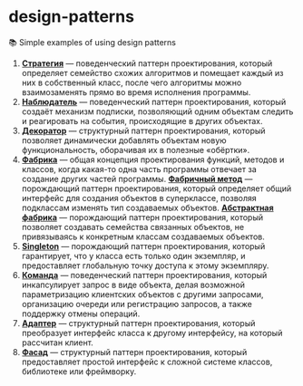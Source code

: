 # design-patterns
📚 Simple examples of using design patterns

1. **[Стратегия](https://github.com/never-sleeps/design-patterns/tree/master/src/strategy)** — поведенческий паттерн проектирования, который определяет семейство схожих алгоритмов и помещает каждый из них в собственный класс, после чего алгоритмы можно взаимозаменять прямо во время исполнения программы. 
2. **[Наблюдатель](https://github.com/never-sleeps/design-patterns/tree/master/src/observer)** — поведенческий паттерн проектирования, который создаёт механизм подписки, позволяющий одним объектам следить и реагировать на события, происходящие в других объектах.
3. **[Декоратор](https://github.com/never-sleeps/design-patterns/tree/master/src/decorator)** — структурный паттерн проектирования, который позволяет динамически добавлять объектам новую функциональность, оборачивая их в полезные «обёртки».
4. **[Фабрика](https://github.com/never-sleeps/design-patterns/tree/master/src/factory)** — общая концепция проектирования функций, методов и классов, когда какая-то одна часть программы отвечает за создание других частей программы.
 **[Фабричный метод]()** — порождающий паттерн проектирования, который определяет общий интерфейс для создания объектов в суперклассе, позволяя подклассам изменять тип создаваемых объектов.
 **[Абстрактная фабрика]()** — порождающий паттерн проектирования, который позволяет создавать семейства связанных объектов, не привязываясь к конкретным классам создаваемых объектов.
5. **[Singleton](https://github.com/never-sleeps/design-patterns/tree/master/src/singleton)** — порождающий паттерн проектирования, который гарантирует, что у класса есть только один экземпляр, и предоставляет глобальную точку доступа к этому экземпляру.
6. **[Команда](https://github.com/never-sleeps/design-patterns/tree/master/src/command)** — поведенческий паттерн проектирования, который инкапсулирует запрос в виде объекта, делая возможной параметризацию клиентских объектов с другими запросами, организацию очереди или регистрацию запросов, а также поддержку отмены операций.
7. **[Адаптер](https://github.com/never-sleeps/design-patterns/tree/master/src/adapter)** — структурный паттерн проектирования, который преобразует интерфейс класса к другому интерфейсу, на который рассчитан клиент.
8. **[Фасад](https://github.com/never-sleeps/design-patterns/tree/master/src/facade)** — структурный паттерн проектирования, который предоставляет простой интерфейс к сложной системе классов, библиотеке или фреймворку.
